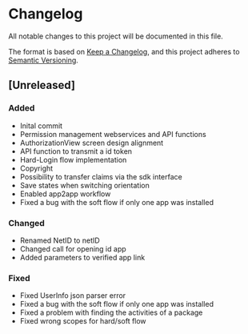 # Changelog
All notable changes to this project will be documented in this file.

The format is based on [Keep a Changelog](https://keepachangelog.com/en/1.0.0/),
and this project adheres to [Semantic Versioning](https://semver.org/spec/v2.0.0.html).

## [Unreleased]
### Added
- Inital commit
- Permission management webservices and API functions
- AuthorizationView screen design alignment
- API function to transmit a id token
- Hard-Login flow implementation
- Copyright 
- Possibility to transfer claims via the sdk interface
- Save states when switching orientation
- Enabled app2app workflow
- Fixed a bug with the soft flow if only one app was installed

### Changed
- Renamed NetID to netID
- Changed call for opening id app
- Added parameters to verified app link

### Fixed
- Fixed UserInfo json parser error
- Fixed a bug with the soft flow if only one app was installed
- Fixed a problem with finding the activities of a package
- Fixed wrong scopes for hard/soft flow

